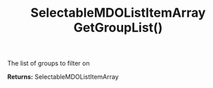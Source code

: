 ﻿---
uid: crmscript_ref_NSActivityFilter_GetGroupList
title: SelectableMDOListItemArray GetGroupList()
intellisense: NSActivityFilter.GetGroupList
keywords: NSActivityFilter, GetGroupList
so.topic: reference
---

The list of groups to filter on

**Returns:** SelectableMDOListItemArray


